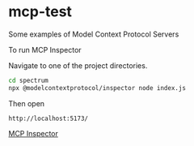 # mcp-test

Some examples of Model Context Protocol Servers

To run MCP Inspector

Navigate to one of the project directories.

```bash
cd spectrum
npx @modelcontextprotocol/inspector node index.js
```

Then open

```
http://localhost:5173/
```

[MCP Inspector](https://modelcontextprotocol.io/docs/tools/inspector)
